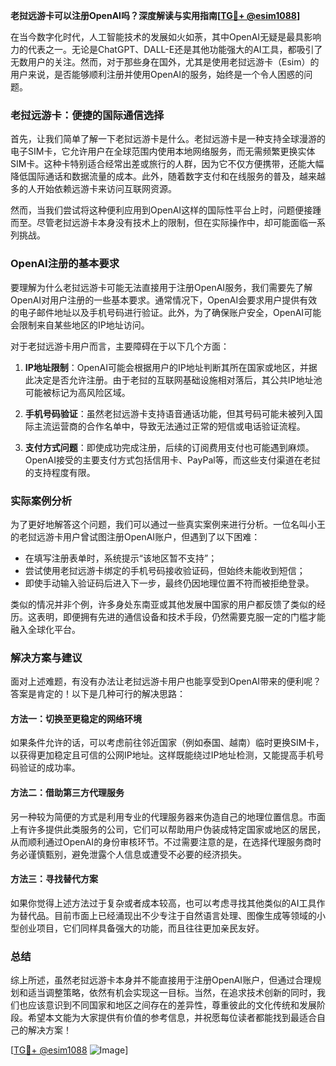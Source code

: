 **老挝远游卡可以注册OpenAI吗？深度解读与实用指南[[TG💪+ @esim1088](https://t.me/s/esim1088)]**

在当今数字化时代，人工智能技术的发展如火如荼，其中OpenAI无疑是最具影响力的代表之一。无论是ChatGPT、DALL-E还是其他功能强大的AI工具，都吸引了无数用户的关注。然而，对于那些身在国外，尤其是使用老挝远游卡（Esim）的用户来说，是否能够顺利注册并使用OpenAI的服务，始终是一个令人困惑的问题。

### 老挝远游卡：便捷的国际通信选择

首先，让我们简单了解一下老挝远游卡是什么。老挝远游卡是一种支持全球漫游的电子SIM卡，它允许用户在全球范围内使用本地网络服务，而无需频繁更换实体SIM卡。这种卡特别适合经常出差或旅行的人群，因为它不仅方便携带，还能大幅降低国际通话和数据流量的成本。此外，随着数字支付和在线服务的普及，越来越多的人开始依赖远游卡来访问互联网资源。

然而，当我们尝试将这种便利应用到OpenAI这样的国际性平台上时，问题便接踵而至。尽管老挝远游卡本身没有技术上的限制，但在实际操作中，却可能面临一系列挑战。

### OpenAI注册的基本要求

要理解为什么老挝远游卡可能无法直接用于注册OpenAI服务，我们需要先了解OpenAI对用户注册的一些基本要求。通常情况下，OpenAI会要求用户提供有效的电子邮件地址以及手机号码进行验证。此外，为了确保账户安全，OpenAI可能会限制来自某些地区的IP地址访问。

对于老挝远游卡用户而言，主要障碍在于以下几个方面：

1. **IP地址限制**：OpenAI可能会根据用户的IP地址判断其所在国家或地区，并据此决定是否允许注册。由于老挝的互联网基础设施相对落后，其公共IP地址池可能被标记为高风险区域。
   
2. **手机号码验证**：虽然老挝远游卡支持语音通话功能，但其号码可能未被列入国际主流运营商的合作名单中，导致无法通过正常的短信或电话验证流程。

3. **支付方式问题**：即使成功完成注册，后续的订阅费用支付也可能遇到麻烦。OpenAI接受的主要支付方式包括信用卡、PayPal等，而这些支付渠道在老挝的支持程度有限。

### 实际案例分析

为了更好地解答这个问题，我们可以通过一些真实案例来进行分析。一位名叫小王的老挝远游卡用户曾试图注册OpenAI账户，但遇到了以下困难：

- 在填写注册表单时，系统提示“该地区暂不支持”；
- 尝试使用老挝远游卡绑定的手机号码接收验证码，但始终未能收到短信；
- 即使手动输入验证码后进入下一步，最终仍因地理位置不符而被拒绝登录。

类似的情况并非个例，许多身处东南亚或其他发展中国家的用户都反馈了类似的经历。这表明，即便拥有先进的通信设备和技术手段，仍然需要克服一定的门槛才能融入全球化平台。

### 解决方案与建议

面对上述难题，有没有办法让老挝远游卡用户也能享受到OpenAI带来的便利呢？答案是肯定的！以下是几种可行的解决思路：

#### 方法一：切换至更稳定的网络环境
如果条件允许的话，可以考虑前往邻近国家（例如泰国、越南）临时更换SIM卡，以获得更加稳定且可信的公网IP地址。这样既能绕过IP地址检测，又能提高手机号码验证的成功率。

#### 方法二：借助第三方代理服务
另一种较为简便的方式是利用专业的代理服务器来伪造自己的地理位置信息。市面上有许多提供此类服务的公司，它们可以帮助用户伪装成特定国家或地区的居民，从而顺利通过OpenAI的身份审核环节。不过需要注意的是，在选择代理服务商时务必谨慎甄别，避免泄露个人信息或遭受不必要的经济损失。

#### 方法三：寻找替代方案
如果你觉得上述方法过于复杂或者成本较高，也可以考虑寻找其他类似的AI工具作为替代品。目前市面上已经涌现出不少专注于自然语言处理、图像生成等领域的小型创业项目，它们同样具备强大的功能，而且往往更加亲民友好。

### 总结

综上所述，虽然老挝远游卡本身并不能直接用于注册OpenAI账户，但通过合理规划和适当调整策略，依然有机会实现这一目标。当然，在追求技术创新的同时，我们也应该意识到不同国家和地区之间存在的差异性，尊重彼此的文化传统和发展阶段。希望本文能为大家提供有价值的参考信息，并祝愿每位读者都能找到最适合自己的解决方案！

[[TG💪+ @esim1088](https://t.me/s/esim1088) ![Image](https://i.postimg.cc/4NQfJmqS/Snipaste-2025-05-13-00-14-12.png)]